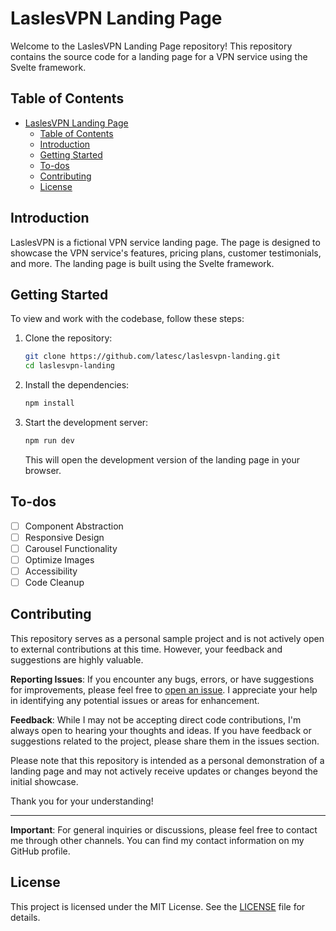 # LaslesVPN Landing Page

Welcome to the LaslesVPN Landing Page repository! This repository contains the source code for a landing page for a VPN service using the Svelte framework.

## Table of Contents

- [LaslesVPN Landing Page](#laslesvpn-landing-page)
  - [Table of Contents](#table-of-contents)
  - [Introduction](#introduction)
  - [Getting Started](#getting-started)
  - [To-dos](#to-dos)
  - [Contributing](#contributing)
  - [License](#license)

## Introduction

LaslesVPN is a fictional VPN service landing page. The page is designed to showcase the VPN service's features, pricing plans, customer testimonials, and more. The landing page is built using the Svelte framework.

## Getting Started

To view and work with the codebase, follow these steps:

1. Clone the repository:

    ```bash
    git clone https://github.com/latesc/laslesvpn-landing.git
    cd laslesvpn-landing
    ```

2. Install the dependencies:

    ```bash
    npm install
    ```

3. Start the development server:

    ```bash
    npm run dev
    ```

    This will open the development version of the landing page in your browser.

## To-dos

-   [ ] Component Abstraction
-   [ ] Responsive Design
-   [ ] Carousel Functionality
-   [ ] Optimize Images
-   [ ] Accessibility
-   [ ] Code Cleanup

## Contributing

This repository serves as a personal sample project and is not actively open to external contributions at this time. However, your feedback and suggestions are highly valuable.

**Reporting Issues**: If you encounter any bugs, errors, or have suggestions for improvements, please feel free to [open an issue](https://github.com/latesc/laslesvpn-landing/issues). I appreciate your help in identifying any potential issues or areas for enhancement.

**Feedback**: While I may not be accepting direct code contributions, I'm always open to hearing your thoughts and ideas. If you have feedback or suggestions related to the project, please share them in the issues section.

Please note that this repository is intended as a personal demonstration of a landing page and may not actively receive updates or changes beyond the initial showcase.

Thank you for your understanding!

---

**Important**: For general inquiries or discussions, please feel free to contact me through other channels. You can find my contact information on my GitHub profile.

## License

This project is licensed under the MIT License. See the [LICENSE](LICENSE) file for details.
